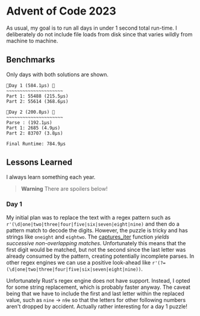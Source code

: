 # Advent of Code 2023

As usual, my goal is to run all days in under 1 second total run-time. I deliberately do not include file loads from disk since that varies wildly from machine to machine.


## Benchmarks

Only days with both solutions are shown.

```
🎄Day 1 (584.1µs) 🎄
~~~~~~~~~~~~~~~~~~~~~
Part 1: 55488 (215.5µs)
Part 2: 55614 (368.6µs)

🎄Day 2 (200.8µs) 🎄
~~~~~~~~~~~~~~~~~~~~~
Parse : (192.1µs)
Part 1: 2685 (4.9µs)
Part 2: 83707 (3.8µs)

Final Runtime: 784.9µs
```

## Lessons Learned

I always learn something each year.

> **Warning** There are spoilers below!

### Day 1

My initial plan was to replace the text with a regex pattern such as `r'(\d|one|two|three|four|five|six|seven|eight|nine)` and then do a pattern match to decode the digits. However, the puzzle is tricky and has strings like `oneight` and `eightwo`. The  [captures_iter](https://docs.rs/regex/latest/regex/struct.Regex.html#method.captures_iter) function _yields successive non-overlapping matches_. Unfortunately this means that the first digit would be matched, but not the second since the last letter was already consumed by the pattern, creating potentially incomplete parses. In other regex engines we can use a positive look-ahead like `r'(?=(\d|one|two|three|four|five|six|seven|eight|nine))`. 

Unfortunately Rust's regex engine does not have support. Instead, I opted for some string replacement, which is probably faster anyway. The caveat being that we have to include the first and last letter within the replaced value, such as `nine` -> `n9e` so that the letters for other following numbers aren't dropped by accident. Actually rather interesting for a day 1 puzzle!
